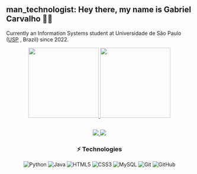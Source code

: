 
## man_technologist: Hey there, my name is Gabriel Carvalho :man_technologist:
 Currently an Information Systems student at Universidade de São Paulo ([USP](https://www5.usp.br) , Brazil) since 2022. 
<div align="center">

<div align="center">
  <a href="https://github.com/GabrielCF10">
  <img height="190em" src="https://github-readme-stats.vercel.app/api?username=GabrielCF10&theme=vision-friendly-dark&show_icons=true"/>
  <img height="190em" src="https://github-readme-stats.vercel.app/api/top-langs/?username=GabrielCF10&show_icons=true&theme=vision-friendly-dark&langs_count=3)(https://github.com/anuraghazra/github-readme-stats)"/> 
</div>
  
  ##
 
<div> 
<a href = "mailto:gabriel,carvalhof@usp.br"><img src="https://img.shields.io/badge/-Gmail-%23333?style=for-the-badge&logo=gmail&logoColor=white" target="_blank"></ a>
<a href="https://www.linkedin.com/in/gabriel-carvalho-fernandes/" target="_blank"><img src="https://img.shields.io/badge/LinkedIn-0077B5?style=for-the-badge&logo=linkedin&logoColor=white" target="_blank"></a>

  
 
### ⚡ Technologies

![Python](https://img.shields.io/badge/-Python-black?style=flat-square&logo=Python)
![Java](https://img.shields.io/badge/-java-E34A86?style=flat-square&logo=java)
![HTML5](https://img.shields.io/badge/-HTML5-E34F26?style=flat-square&logo=html5&logoColor=white)
![CSS3](https://img.shields.io/badge/-CSS3-1572B6?style=flat-square&logo=css3)
![MySQL](https://img.shields.io/badge/-MySQL-black?style=flat-square&logo=mysql)
![Git](https://img.shields.io/badge/-Git-black?style=flat-square&logo=git)
![GitHub](https://img.shields.io/badge/-GitHub-181717?style=flat-square&logo=github)

<!--
*GabrielCF10/GabrielCF10* is a ✨ special ✨ repository because its `README.md` (this file) appears on your GitHub profile.
